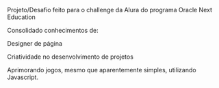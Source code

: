 Projeto/Desafio feito para o challenge da Alura do programa Oracle Next Education

Consolidado conhecimentos de:

Designer de página

Criatividade no desenvolvimento de projetos

Aprimorando jogos, mesmo que aparentemente simples, utilizando Javascript.

